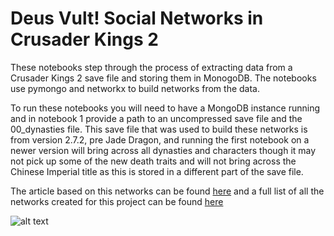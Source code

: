 # Deus Vult! Social Networks in Crusader Kings 2
These notebooks step through the process of extracting data from a Crusader Kings 2 save file and storing them in MonogoDB. The notebooks use pymongo and networkx to build 
networks from the data.  

To run these notebooks you will need to have a MongoDB instance running and in notebook 1 provide a path to an uncompressed save file and the 00_dynasties file. This save file 
that was used to build these networks is from version 2.7.2, pre Jade Dragon, and running the first notebook on a newer version will bring across all dynasties and
characters though it may not pick up some of the new death traits and will not bring across the Chinese Imperial title as this is stored in a different part of the save file.

The article based on this networks can be found [here](http://anquantarbuile.com/social-networks-in-ck2) and a full list of all the networks created for this project can be found [here](https://maniacalbrain.github.io/linkurious/graphs/ck2/ck2-networks.html)

![alt text](http://www.anquantarbuile.com/static/images/ck2/BattleNetworkReligion.png, "Royal Marriage Network colored by religion.")